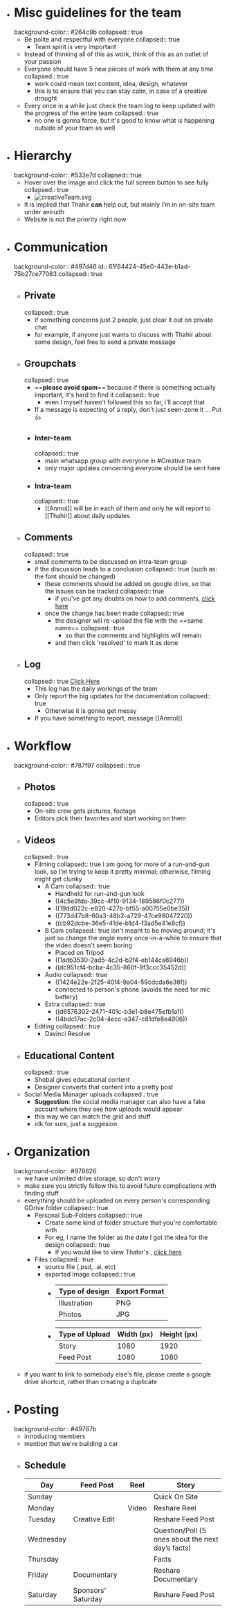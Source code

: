 - # Misc guidelines for the team
  background-color:: #264c9b
  collapsed:: true
	- Be polite and respectful with everyone
	  collapsed:: true
		- Team spirit is very important
	- Instead of thinking all of this as work, think of this as an outlet of your passion
	- Everyone should have 5 new pieces of work with them at any time
	  collapsed:: true
		- work could mean text content, idea, design, whatever
		- this is to ensure that you can stay calm, in case of a creative drought
	- Every once in a while just check the team log to keep updated with the progress of the entire team
	  collapsed:: true
		- no one is gonna force, but it's good to know what is happening outside of your team as well
- # Hierarchy
  background-color:: #533e7d
  collapsed:: true
	- Hover over the image and click the full screen button to see fully
	  collapsed:: true
		- ![creativeTeam.svg](../assets/creativeTeam_1643539850744_0.svg)
	- It is implied that Thahir **can** help out, but mainly I'm in on-site team under anirudh
	- Website is not the priority right now
- # Communication
  background-color:: #497d46
  id:: 61f64424-45e0-443e-b1ad-75b27ce77083
  collapsed:: true
	- ## Private
	  collapsed:: true
		- if something concerns just 2 people, just clear it out on private chat
		- for example, if anyone just wants to discuss with Thahir about some design, feel free to send a private message
	- ## Groupchats
	  collapsed:: true
		- ==**please avoid spam**== because if there is something actually important, it's hard to find it
		  collapsed:: true
			- even I myself haven't followed this so far, i'll accept that
		- If a message is expecting of a reply, don't just seen-zone it ... Put 👍
		- ### Inter-team
		  collapsed:: true
			- main whatsapp group with everyone in #Creative team
			- only major updates concerning everyone should be sent here
		- ### Intra-team
		  collapsed:: true
			- [[Anmol]] will be in each of them and only he will report to [[Thahir]] about daily updates
	- ## Comments
	  collapsed:: true
		- small comments to be discussed on intra-team group
		- if the discussion leads to a conclusion
		  collapsed:: true
		  (such as: the font should be changed)
			- these comments should be added on google drive, so that the issues can be tracked
			  collapsed:: true
				- if you've got any doubts on how to add comments, [click here](https://drive.google.com/file/d/1imMM-s4VihLR0a2_zKBEGccZOCBBo6kV/view)
			- once the change has been made
			  collapsed:: true
				- the designer will re-upload the file with the ==same name==
				  collapsed:: true
					- so that the comments and highlights will remain
				- and then click 'resolved' to mark it as done
	- ## Log
	  collapsed:: true
	  [Click Here](https://ahmedthahir.github.io/MotorsportBPDC/Export/)
		- This log has the daily workings of the team
		- Only report the big updates for the documentation
		  collapsed:: true
			- Otherwise it is gonna get messy
		- If you have something to report, message [[Anmol]]
- # Workflow
  background-color:: #787f97
  collapsed:: true
	- ## Photos
	  collapsed:: true
		- On-site crew gets pictures, footage
		- Editors pick their favorites and start working on them
	- ## Videos
	  collapsed:: true
		- Filming
		  collapsed:: true
		  I am going for more of a run-and-gun look, so I'm trying to keep it pretty minimal; otherwise, filming might get clunky
			- A Cam
			  collapsed:: true
				- Handheld for run-and-gun look
				- ((4c5e9fda-39cc-4f10-9134-189586f0c277))
				- ((19dd022c-e820-427b-bf55-a00755e0be35))
				- ((773d47b8-60a3-48b2-a729-47ce98047220))
				- ((cb92dcbe-36e5-41de-b1d4-f3ad5e41e8cf))
			- B Cam
			  collapsed:: true
			  isn't meant to be moving around; it's just so change the angle every once-in-a-while to ensure that the video doesn't seem boring
				- Placed on Tripod
				- ((1adb3530-2ad5-4c2d-b2f4-eb144ca8946b))
				- ((dc951cf4-bcba-4c35-860f-8f3ccc35452d))
			- Audio
			  collapsed:: true
				- ((1424e22e-2f25-40f4-9a04-59cdcda6e36f))
				- connected to person's phone (avoids the need for mic battery)
			- Extra
			  collapsed:: true
				- ((d6576302-2471-401c-b3e1-b8e475efb1a1))
				- ((4bdc17ac-2c04-4ecc-a347-c81dfe8e4906))
		- Editing
		  collapsed:: true
			- Davinci Resolve
	- ## Educational Content
	  collapsed:: true
		- Shobal gives educational content
		- Designer converts that content into a pretty post
	- Social Media Manager uploads
	  collapsed:: true
		- **Suggestion**: the social media manager can also have a fake account where they see how uploads would appear
		- this way we can match the grid and stuff
		- idk for sure, just a suggesion
- # Organization
  background-color:: #978626
	- we have unlimited drive storage, so don't worry
	- make sure you strictly follow this to avoid future complications with finding stuff
	- everything should be uploaded on every person's corresponding GDrive folder
	  collapsed:: true
		- Personal Sub-Folders
		  collapsed:: true
			- Create some kind of folder structure that you're comfortable with
			- For eg, I name the folder as the date I got the idea for the design
			  collapsed:: true
				- If you would like to view Thahir's , [click here](https://drive.google.com/drive/u/1/folders/1fNJiKJ5tnfbY1Eza0O3EXWhosKCn4StM)
		- Files
		  collapsed:: true
			- source file (.psd, .ai, etc)
			- exported image
			  collapsed:: true
				- |Type of design|Export Format|
				  |--|--|
				  |Illustration|PNG|
				  |Photos|JPG|
				- |Type of Upload|Width (px)|Height (px)|
				  |--|--|--|
				  |Story|1080|1920|
				  |Feed Post|1080|1080|
	- if you want to link to somebody else's file, please create a google drive shortcut, rather than creating a duplicate
- # Posting
  background-color:: #49767b
	- introducing members
	- mention that we're building a car
	- ## Schedule
	  | Day       | Feed Post          | Reel  | Story                                             |
	  |--|--|--|--|
	  | Sunday    |                    |       | Quick On Site                                     |
	  | Monday    |                    | Video | Reshare Reel                                      |
	  | Tuesday   | Creative Edit      |       | Reshare Feed Post                                 |
	  | Wednesday |                    ||Question/Poll (5 ones about the next day’s facts)                                    |
	  | Thursday  |                    |       | Facts|
	  | Friday    | Documentary        |       |Reshare Documentary|
	  | Saturday  | Sponsors' Saturday |       | Reshare Feed Post                                 |